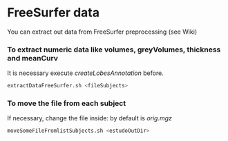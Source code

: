 # FreeSurfer data
You can extract out data from FreeSurfer preprocessing (see Wiki)

### To extract numeric data like volumes, greyVolumes, thickness and meanCurv
It is necessary execute _createLobesAnnotation_ before.
```bash
extractDataFreeSurfer.sh <fileSubjects>
```

### To move the file from each subject
If necessary, change the file inside: by default is _orig.mgz_
```bash
moveSomeFileFromlistSubjects.sh <estudoOutDir>
```
